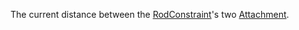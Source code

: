 The current distance between the [RodConstraint](https://developer.roblox.com/en-us/api-reference/class/RodConstraint)'s two [Attachment](https://developer.roblox.com/en-us/api-reference/class/Attachment).